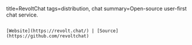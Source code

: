 title=RevoltChat
tags=distribution, chat
summary=Open-source user-first chat service.
~~~~~~

[Website](https://revolt.chat/) | [Source](https://github.com/revoltchat)

